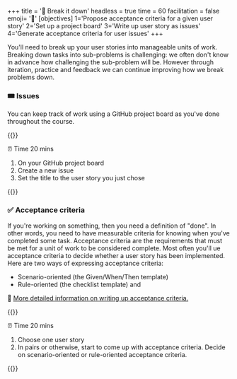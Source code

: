 +++
title = '🧩 Break it down'
headless = true
time = 60
facilitation = false
emoji= '🧩'
[objectives]
    1='Propose acceptance criteria for a given user story'
    2='Set up a project board'
    3='Write up user story as issues'
    4='Generate acceptance criteria for user issues'
+++

You'll need to break up your user stories into manageable units of work.
Breaking down tasks into sub-problems is challenging: we often don't know in advance how challenging the sub-problem will be. However through iteration, practice and feedback we can continue improving how we break problems down.

### 🎟️ Issues

You can keep track of work using a GitHub project board as you've done throughout the course.

{{<note type="activity" title="Write your issue">}}

⏰ Time 20 mins

1. On your GitHub project board
1. Create a new issue
1. Set the title to the user story you just chose

{{</note>}}

### ✅ Acceptance criteria

If you're working on something, then you need a definition of "done". In other words, you need to have measurable criteria for knowing when you've completed some task. Acceptance criteria are the requirements that must be met for a unit of work to be considered complete. Most often you'll ue acceptance criteria to decide whether a user story has been implemented. Here are two ways of expressing acceptance criteria:

- Scenario-oriented (the Given/When/Then template)
- Rule-oriented (the checklist template) and

🫱 [More detailed information on writing up acceptance criteria.](https://www.altexsoft.com/blog/business/acceptance-criteria-purposes-formats-and-best-practices/)

{{<note type="activity">}}

⏰ Time 20 mins

1. Choose one user story
1. In pairs or otherwise, start to come up with acceptance criteria. Decide on scenario-oriented or rule-oriented acceptance criteria.

{{</note>}}
